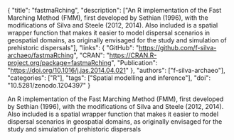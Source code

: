 {
  "title": "fastmaRching",
  "description": ["An R implementation of the Fast Marching Method (FMM), first developed by Sethian (1996), with the modifications of Silva and Steele (2012, 2014). Also included is a spatial wrapper function that makes it easier to model dispersal scenarios in geospatial domains, as originally envisaged for the study and simulation of prehistoric dispersals"],
  "links": {
    "GitHub": "https://github.com/f-silva-archaeo/fastmaRching",
    "CRAN": "https://CRAN.R-project.org/package=fastmaRching",
    "Publication": "https://doi.org/10.1016/j.jas.2014.04.021"
  },
  "authors": ["f-silva-archaeo"],
  "categories": ["R"],
  "tags": ["Spatial modelling and inference"],
  "doi": "10.5281/zenodo.1204397"
}

<!-- Generated by csv2md.R – do not edit by hand -->

An R implementation of the Fast Marching Method (FMM), first developed by Sethian (1996), with the modifications of Silva and Steele (2012, 2014). Also included is a spatial wrapper function that makes it easier to model dispersal scenarios in geospatial domains, as originally envisaged for the study and simulation of prehistoric dispersals